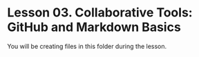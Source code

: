 # Lesson 03. Collaborative Tools: GitHub and Markdown Basics

You will be creating files in this folder during the lesson.